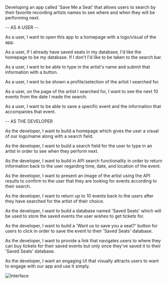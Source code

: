 Developing an app called 'Save Me a Seat' that allows users to search by their favorite recording artists names to see where and when they will be performing next.

-- AS A USER --

As a user, I want to open this app to a homepage with a logo/visual of the app.

As a user, if I already have saved seats in my database, I'd like the homepage to be my database. If I don't I'd like to be taken to the search bar.

As a user, I want to be able to type in the artist's name and submit that information with a button.

As a user, I want to be shown a profile/selection of the artist I searched for.

As a user, on the page of the artist I searched for, I want to see the next 10 events from the date I made the search.

As a user, I want to be able to save a specific event and the information that accompanies that event.

-- AS THE DEVELOPER

As the developer, I want to build a homepage which gives the user a visual of our logo/name along with a search field.

As the developer, I want to build a search field for the user to type in an artist in order to see when they perform next.

As the developer, I want to build in API search functionality in order to return information back to the user regarding time, date, and location of the event.

As the developer, I want to present an image of the artist using the API results to confirm to the user that they are looking for events according to their search.

As the developer, I want to return up to 10 events back to the users after they have searched for the artist of their choice.

As the developer, I want to build a database named 'Saved Seats' which will be used to store the saved events the user wishes to get tickets for.

As the developer, I want to build a 'Want us to save you a seat?' button for users to click in order to save the event to their 'Saved Seats' database.

As the developer, I want to provide a link that navigates users to where they can buy tickets for their saved events but only once they've saved it to their 'Saved Seats' database.

As the developer, I want an engaging UI that visually attracts users to want to engage with our app and use it simply.

![Interface](https://preview.ibb.co/cAxer9/savemeaseat.gif "User Interface")
